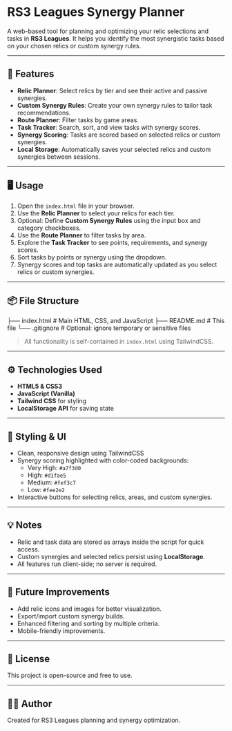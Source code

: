 # RS3 Leagues Synergy Planner

A web-based tool for planning and optimizing your relic selections and tasks in **RS3 Leagues**. It helps you identify the most synergistic tasks based on your chosen relics or custom synergy rules.

---

## 🌟 Features

- **Relic Planner**: Select relics by tier and see their active and passive synergies.
- **Custom Synergy Rules**: Create your own synergy rules to tailor task recommendations.
- **Route Planner**: Filter tasks by game areas.
- **Task Tracker**: Search, sort, and view tasks with synergy scores.
- **Synergy Scoring**: Tasks are scored based on selected relics or custom synergies.
- **Local Storage**: Automatically saves your selected relics and custom synergies between sessions.

---

## 🖥️ Usage

1. Open the `index.html` file in your browser.
2. Use the **Relic Planner** to select your relics for each tier.
3. Optional: Define **Custom Synergy Rules** using the input box and category checkboxes.
4. Use the **Route Planner** to filter tasks by area.
5. Explore the **Task Tracker** to see points, requirements, and synergy scores.
6. Sort tasks by points or synergy using the dropdown.
7. Synergy scores and top tasks are automatically updated as you select relics or custom synergies.

---

## 📦 File Structure
├── index.html # Main HTML, CSS, and JavaScript
├── README.md # This file
└── .gitignore # Optional: ignore temporary or sensitive files

> All functionality is self-contained in `index.html` using TailwindCSS.

---

## ⚙️ Technologies Used

- **HTML5 & CSS3**  
- **JavaScript (Vanilla)**  
- **Tailwind CSS** for styling  
- **LocalStorage API** for saving state  

---

## 🎨 Styling & UI

- Clean, responsive design using TailwindCSS
- Synergy scoring highlighted with color-coded backgrounds:
  - Very High: `#a7f3d0`
  - High: `#d1fae5`
  - Medium: `#fef3c7`
  - Low: `#fee2e2`
- Interactive buttons for selecting relics, areas, and custom synergies.

---

## 💡 Notes

- Relic and task data are stored as arrays inside the script for quick access.
- Custom synergies and selected relics persist using **LocalStorage**.
- All features run client-side; no server is required.

---

## 🔗 Future Improvements

- Add relic icons and images for better visualization.
- Export/import custom synergy builds.
- Enhanced filtering and sorting by multiple criteria.
- Mobile-friendly improvements.

---

## 📜 License

This project is open-source and free to use.

---

## 👨‍💻 Author

Created for RS3 Leagues planning and synergy optimization.  
